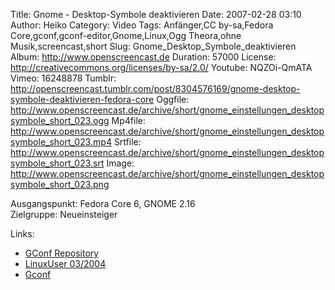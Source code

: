 Title: Gnome - Desktop-Symbole deaktivieren
Date: 2007-02-28 03:10
Author: Heiko
Category: Video
Tags: Anfänger,CC by-sa,Fedora Core,gconf,gconf-editor,Gnome,Linux,Ogg Theora,ohne Musik,screencast,short
Slug: Gnome_Desktop_Symbole_deaktivieren
Album: http://www.openscreencast.de
Duration: 57000
License: http://creativecommons.org/licenses/by-sa/2.0/
Youtube: NQZOi-QmATA
Vimeo: 16248878
Tumblr: http://openscreencast.tumblr.com/post/8304576169/gnome-desktop-symbole-deaktivieren-fedora-core
Oggfile: http://www.openscreencast.de/archive/short/gnome_einstellungen_desktopsymbole_short_023.ogg
Mp4file: http://www.openscreencast.de/archive/short/gnome_einstellungen_desktopsymbole_short_023.mp4
Srtfile: http://www.openscreencast.de/archive/short/gnome_einstellungen_desktopsymbole_short_023.srt
Image: http://www.openscreencast.de/archive/short/gnome_einstellungen_desktopsymbole_short_023.png

Ausgangspunkt: Fedora Core 6, GNOME 2.16  
Zielgruppe: Neueinsteiger  

Links:

  * [GConf Repository](http://www.gnome.org/learn/admin-guide/latest/gconf-24.html)
  * [LinuxUser 03/2004](http://www.linux-user.de/ausgabe/2004/03/028-gconf/index.html)
  * [Gconf](http://en.wikipedia.org/wiki/Gconf)

